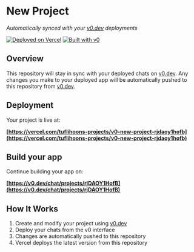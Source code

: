 # New Project

*Automatically synced with your [v0.dev](https://v0.dev) deployments*

[![Deployed on Vercel](https://img.shields.io/badge/Deployed%20on-Vercel-black?style=for-the-badge&logo=vercel)](https://vercel.com/tuflihoons-projects/v0-new-project-rjdaoy1hofb)
[![Built with v0](https://img.shields.io/badge/Built%20with-v0.dev-black?style=for-the-badge)](https://v0.dev/chat/projects/rjDAOY1HofB)

## Overview

This repository will stay in sync with your deployed chats on [v0.dev](https://v0.dev).
Any changes you make to your deployed app will be automatically pushed to this repository from [v0.dev](https://v0.dev).

## Deployment

Your project is live at:

**[https://vercel.com/tuflihoons-projects/v0-new-project-rjdaoy1hofb](https://vercel.com/tuflihoons-projects/v0-new-project-rjdaoy1hofb)**

## Build your app

Continue building your app on:

**[https://v0.dev/chat/projects/rjDAOY1HofB](https://v0.dev/chat/projects/rjDAOY1HofB)**

## How It Works

1. Create and modify your project using [v0.dev](https://v0.dev)
2. Deploy your chats from the v0 interface
3. Changes are automatically pushed to this repository
4. Vercel deploys the latest version from this repository